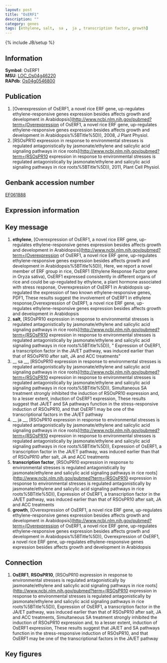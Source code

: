 ```yaml
---
layout: post
title: "OsERF1"
description: ""
category: genes
tags: [ethylene, salt,  sa ,  ja , transcription factor, growth]
---
```

{% include JB/setup %}

## Information
__Symbol__: OsERF1  
__MSU__: [LOC_Os04g46220](http://rice.plantbiology.msu.edu/cgi-bin/ORF_infopage.cgi?orf=LOC_Os04g46220)  
__RAPdb__: [Os04g0546800](http://rapdb.dna.affrc.go.jp/viewer/gbrowse_details/irgsp1?name=Os04g0546800)  

## Publication
1. [Overexpression of OsERF1, a novel rice ERF gene, up-regulates ethylene-responsive genes expression besides affects growth and development in Arabidopsis](http://www.ncbi.nlm.nih.gov/pubmed?term=(Overexpression of OsERF1, a novel rice ERF gene, up-regulates ethylene-responsive genes expression besides affects growth and development in Arabidopsis%5BTitle%5D)), 2008, J Plant Physiol.
2. [RSOsPR10 expression in response to environmental stresses is regulated antagonistically by jasmonate/ethylene and salicylic acid signaling pathways in rice roots](http://www.ncbi.nlm.nih.gov/pubmed?term=(RSOsPR10 expression in response to environmental stresses is regulated antagonistically by jasmonate/ethylene and salicylic acid signaling pathways in rice roots%5BTitle%5D)), 2011, Plant Cell Physiol.

## Genbank accession number
[EF061888](http://www.ncbi.nlm.nih.gov/nuccore/EF061888)

## Expression information

## Key message
1. __ethylene__, [Overexpression of OsERF1, a novel rice ERF gene, up-regulates ethylene-responsive genes expression besides affects growth and development in Arabidopsis](http://www.ncbi.nlm.nih.gov/pubmed?term=(Overexpression of OsERF1, a novel rice ERF gene, up-regulates ethylene-responsive genes expression besides affects growth and development in Arabidopsis%5BTitle%5D)),  Here, we report a novel member of ERF group in rice, OsERF1 (Ethylene Response Factor gene in Oryza sativa), OsERF1 expressed consistently in different organs of rice and could be up-regulated by ethylene, a plant hormone associated with stress response, Overexpression of OsERF1 in Arabidopsis up-regulated the expression of two known ethylene-responsive genes, PDF1, These results suggest the involvement of OsERF1 in ethylene response,Overexpression of OsERF1, a novel rice ERF gene, up-regulates ethylene-responsive genes expression besides affects growth and development in Arabidopsis
2. __salt__, [RSOsPR10 expression in response to environmental stresses is regulated antagonistically by jasmonate/ethylene and salicylic acid signaling pathways in rice roots](http://www.ncbi.nlm.nih.gov/pubmed?term=(RSOsPR10 expression in response to environmental stresses is regulated antagonistically by jasmonate/ethylene and salicylic acid signaling pathways in rice roots%5BTitle%5D)), " Expression of OsERF1, a transcription factor in the JA/ET pathway, was induced earlier than that of RSOsPR10 after salt, JA and ACC treatments"
3. __ sa __, [RSOsPR10 expression in response to environmental stresses is regulated antagonistically by jasmonate/ethylene and salicylic acid signaling pathways in rice roots](http://www.ncbi.nlm.nih.gov/pubmed?term=(RSOsPR10 expression in response to environmental stresses is regulated antagonistically by jasmonate/ethylene and salicylic acid signaling pathways in rice roots%5BTitle%5D)),  Simultaneous SA treatment strongly inhibited the induction of RSOsPR10 expression and, to a lesser extent, induction of OsERF1 expression, These results suggest that JA/ET and SA pathways function in the stress-responsive induction of RSOsPR10, and that OsERF1 may be one of the transcriptional factors in the JA/ET pathway
4. __ ja __, [RSOsPR10 expression in response to environmental stresses is regulated antagonistically by jasmonate/ethylene and salicylic acid signaling pathways in rice roots](http://www.ncbi.nlm.nih.gov/pubmed?term=(RSOsPR10 expression in response to environmental stresses is regulated antagonistically by jasmonate/ethylene and salicylic acid signaling pathways in rice roots%5BTitle%5D)),  Expression of OsERF1, a transcription factor in the JA/ET pathway, was induced earlier than that of RSOsPR10 after salt, JA and ACC treatments
5. __transcription factor__, [RSOsPR10 expression in response to environmental stresses is regulated antagonistically by jasmonate/ethylene and salicylic acid signaling pathways in rice roots](http://www.ncbi.nlm.nih.gov/pubmed?term=(RSOsPR10 expression in response to environmental stresses is regulated antagonistically by jasmonate/ethylene and salicylic acid signaling pathways in rice roots%5BTitle%5D)),  Expression of OsERF1, a transcription factor in the JA/ET pathway, was induced earlier than that of RSOsPR10 after salt, JA and ACC treatments
6. __growth__, [Overexpression of OsERF1, a novel rice ERF gene, up-regulates ethylene-responsive genes expression besides affects growth and development in Arabidopsis](http://www.ncbi.nlm.nih.gov/pubmed?term=(Overexpression of OsERF1, a novel rice ERF gene, up-regulates ethylene-responsive genes expression besides affects growth and development in Arabidopsis%5BTitle%5D)), Overexpression of OsERF1, a novel rice ERF gene, up-regulates ethylene-responsive genes expression besides affects growth and development in Arabidopsis

## Connection
1. __OsERF1__, __RSOsPR10__, [RSOsPR10 expression in response to environmental stresses is regulated antagonistically by jasmonate/ethylene and salicylic acid signaling pathways in rice roots](http://www.ncbi.nlm.nih.gov/pubmed?term=(RSOsPR10 expression in response to environmental stresses is regulated antagonistically by jasmonate/ethylene and salicylic acid signaling pathways in rice roots%5BTitle%5D)),  Expression of OsERF1, a transcription factor in the JA/ET pathway, was induced earlier than that of RSOsPR10 after salt, JA and ACC treatments, Simultaneous SA treatment strongly inhibited the induction of RSOsPR10 expression and, to a lesser extent, induction of OsERF1 expression, These results suggest that JA/ET and SA pathways function in the stress-responsive induction of RSOsPR10, and that OsERF1 may be one of the transcriptional factors in the JA/ET pathway

## Key figures


